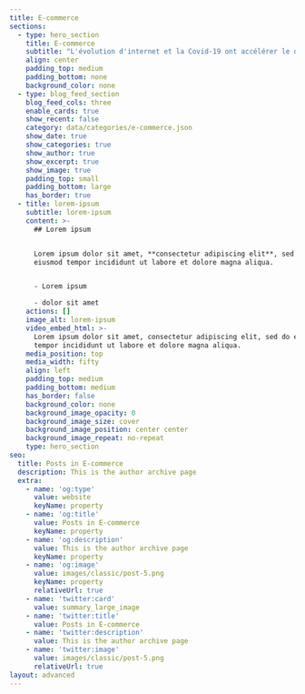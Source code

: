 ```yaml
---
title: E-commerce
sections:
  - type: hero_section
    title: E-commerce
    subtitle: "L'évolution d'internet et la Covid-19 ont accélérer le développement du canal d'achat e-commerce. Avec le développement d’Internet, le e-commerce est peu à peu devenu\n un canal d’achat prépondérant pour les consommateurs. Les acteurs majeur comme \nAmazon ou Cdiscount ont grandement modifié les habitude des consommateurs et réduit la part du commerce traditionnel. Le \nmobile a encore changé les habitudes du e-commerce en changeant notre \nfaçon d’acheter. Dans cette catégorie je vais vous donner mes trucs et astuces pour développer votre boutique en ligne, spécifiquement du point de vue \nstratégique. Je vais vous donner des tips pour améliorer votre taux de \nconversion. Car en e-commerce, l'augmentation d'1% du taux de conversion peut représenter beaucoup d'argent ...\_ Sur le blog du Modérateur, nous nous intéressons à tous\n les aspects du e-commerce : chiffres, tendances, usages, importance du \nmobile dans le processus d’achat… Nous partageons toutes les actualités \nsur ce secteur, que cela concerne la France ou les acteurs \ninternationaux. Nous vous proposons aussi des décryptages de \nprofessionnels du secteur pour éclairer ce sujet. Les actualités autour \ndu e-commerce sont nombreuses tant ce domaine a révolutionné la façon \nd’acheter et de consommer."
    align: center
    padding_top: medium
    padding_bottom: none
    background_color: none
  - type: blog_feed_section
    blog_feed_cols: three
    enable_cards: true
    show_recent: false
    category: data/categories/e-commerce.json
    show_date: true
    show_categories: true
    show_author: true
    show_excerpt: true
    show_image: true
    padding_top: small
    padding_bottom: large
    has_border: true
  - title: lorem-ipsum
    subtitle: lorem-ipsum
    content: >-
      ## Lorem ipsum


      Lorem ipsum dolor sit amet, **consectetur adipiscing elit**, sed do
      eiusmod tempor incididunt ut labore et dolore magna aliqua.


      - Lorem ipsum

      - dolor sit amet
    actions: []
    image_alt: lorem-ipsum
    video_embed_html: >-
      Lorem ipsum dolor sit amet, consectetur adipiscing elit, sed do eiusmod
      tempor incididunt ut labore et dolore magna aliqua.
    media_position: top
    media_width: fifty
    align: left
    padding_top: medium
    padding_bottom: medium
    has_border: false
    background_color: none
    background_image_opacity: 0
    background_image_size: cover
    background_image_position: center center
    background_image_repeat: no-repeat
    type: hero_section
seo:
  title: Posts in E-commerce
  description: This is the author archive page
  extra:
    - name: 'og:type'
      value: website
      keyName: property
    - name: 'og:title'
      value: Posts in E-commerce
      keyName: property
    - name: 'og:description'
      value: This is the author archive page
      keyName: property
    - name: 'og:image'
      value: images/classic/post-5.png
      keyName: property
      relativeUrl: true
    - name: 'twitter:card'
      value: summary_large_image
    - name: 'twitter:title'
      value: Posts in E-commerce
    - name: 'twitter:description'
      value: This is the author archive page
    - name: 'twitter:image'
      value: images/classic/post-5.png
      relativeUrl: true
layout: advanced
---
```

